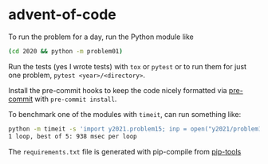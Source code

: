 # advent-of-code

To run the problem for a day, run the Python module like

```sh
(cd 2020 && python -m problem01)
```

Run the tests (yes I wrote tests) with `tox` or `pytest` or to run them for just
one problem, `pytest <year>/<directory>`.

Install the pre-commit hooks to keep the code nicely formatted via
[pre-commit](https://pre-commit.com/) with `pre-commit install`.

To benchmark one of the modules with `timeit`, can run something like:

```sh
python -m timeit -s 'import y2021.problem15; inp = open("y2021/problem15/input").read(-1).strip()' 'y2021.problem15.part1(inp)'
1 loop, best of 5: 938 msec per loop
```

The `requirements.txt` file is generated with pip-compile from [pip-tools](https://pip-tools.readthedocs.io/en/latest/)
